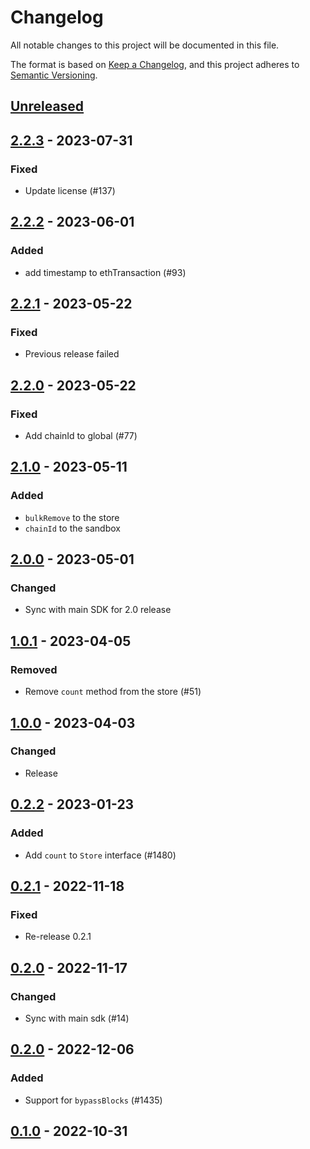# Changelog
All notable changes to this project will be documented in this file.

The format is based on [Keep a Changelog](https://keepachangelog.com/en/1.0.0/),
and this project adheres to [Semantic Versioning](https://semver.org/spec/v2.0.0.html).

## [Unreleased]

## [2.2.3] - 2023-07-31
### Fixed
- Update license (#137)

## [2.2.2] - 2023-06-01
### Added
- add timestamp to ethTransaction (#93)

## [2.2.1] - 2023-05-22
### Fixed
- Previous release failed

## [2.2.0] - 2023-05-22
### Fixed
- Add chainId to global (#77)

## [2.1.0] - 2023-05-11
### Added
- `bulkRemove` to the store
- `chainId` to the sandbox

## [2.0.0] - 2023-05-01
### Changed
- Sync with main SDK for 2.0 release

## [1.0.1] - 2023-04-05
### Removed
- Remove `count` method from the store (#51)

## [1.0.0] - 2023-04-03
### Changed
- Release

## [0.2.2] - 2023-01-23
### Added
- Add `count` to `Store` interface (#1480)

## [0.2.1] - 2022-11-18
### Fixed
- Re-release 0.2.1

## [0.2.0] - 2022-11-17
### Changed
- Sync with main sdk (#14)

## [0.2.0] - 2022-12-06
### Added
- Support for `bypassBlocks` (#1435)

## [0.1.0] - 2022-10-31
[Unreleased]: https://github.com/subquery/subql-ethereum/compare/types/2.2.3...HEAD
[2.2.3]: https://github.com/subquery/subql-ethereum/compare/types/2.2.2...types/2.2.3
[2.2.2]: https://github.com/subquery/subql-ethereum/compare/types/2.2.1...types/2.2.2
[2.2.1]: https://github.com/subquery/subql-ethereum/compare/types/v2.2.0...types/v2.2.1
[2.2.0]: https://github.com/subquery/subql-ethereum/compare/types/v2.1.0...types/v2.2.0
[2.1.0]: https://github.com/subquery/subql-ethereum/compare/types/2.0.0v.../types/v2.1.0
[2.0.0]: https://github.com/subquery/subql-ethereum/compare/types/1.0.1v.../types/v2.0.0
[1.0.1]: https://github.com/subquery/subql-ethereum/compare/types/1.0.0v.../types/v1.0.1
[1.0.0]: https://github.com/subquery/subql-ethereum/compare/types/0.2.2v.../types/v1.0.0
[0.2.2]: https://github.com/subquery/subql-ethereum/compare/types/0.2.1v.../types/v0.2.2
[0.2.1]: https://github.com/subquery/subql-ethereum/compare/types/0.2.0v.../types/v0.2.1
[0.2.0]: https://github.com/subquery/subql-ethereum/compare/types/0.2.0v.../types/v0.2.0
[0.2.0]: https://github.com/subquery/subql-ethereum/compare/types/0.2.0v.../types/v0.2.0
[0.1.0]: https://github.com/subquery/subql-ethereum/tag/v0.1.0
